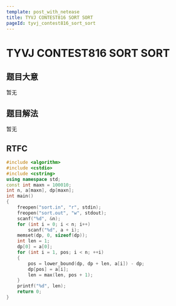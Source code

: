 ```yaml
---
template: post_with_netease
title: TYVJ CONTEST816 SORT SORT
pageId: tyvj_contest816_sort_sort
---
```


# TYVJ CONTEST816 SORT SORT

## 题目大意
暂无

## 题目解法
暂无

## RTFC

```cpp
#include <algorithm>
#include <cstdio>
#include <cstring>
using namespace std;
const int maxn = 100010;
int n, a[maxn], dp[maxn];
int main()
{
    freopen("sort.in", "r", stdin);
    freopen("sort.out", "w", stdout);
    scanf("%d", &n);
    for (int i = 0; i < n; i++)
        scanf("%d", a + i);
    memset(dp, 0, sizeof(dp));
    int len = 1;
    dp[0] = a[0];
    for (int i = 1, pos; i < n; ++i)
    {
        pos = lower_bound(dp, dp + len, a[i]) - dp;
        dp[pos] = a[i];
        len = max(len, pos + 1);
    }
    printf("%d", len);
    return 0;
}
```
<div id="__comment"></div>
